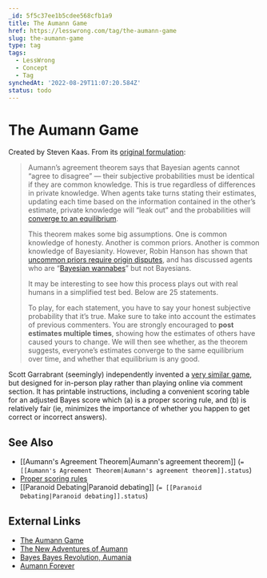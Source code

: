 ```yaml
---
_id: 5f5c37ee1b5cdee568cfb1a9
title: The Aumann Game
href: https://lesswrong.com/tag/the-aumann-game
slug: the-aumann-game
type: tag
tags:
  - LessWrong
  - Concept
  - Tag
synchedAt: '2022-08-29T11:07:20.584Z'
status: todo
---
```


# The Aumann Game

Created by Steven Kaas. From its [original formulation](https://web.archive.org/web/20110408182936/http://www.acceleratingfuture.com/steven/?p=96):

> Aumann’s agreement theorem says that Bayesian agents cannot “agree to disagree” — their subjective probabilities must be identical if they are common knowledge. This is true regardless of differences in private knowledge. When agents take turns stating their estimates, updating each time based on the information contained in the other’s estimate, private knowledge will “leak out” and the probabilities will [converge to an equilibrium](https://web.archive.org/web/20110408182936/http://www.scottaaronson.com/papers/agree-econ.pdf).
>
> This theorem makes some big assumptions. One is common knowledge of honesty. Another is common priors. Another is common knowledge of Bayesianity. However, Robin Hanson has shown that [uncommon priors require origin disputes](https://web.archive.org/web/20110408182936/http://hanson.gmu.edu/prior.pdf), and has discussed agents who are “[Bayesian wannabes](https://web.archive.org/web/20110408182936/http://dimacs.rutgers.edu/Workshops/Bounded/hanson.pdf)” but not Bayesians.
>
> It may be interesting to see how this process plays out with real humans in a simplified test bed. Below are 25 statements.
>
> To play, for each statement, you have to say your honest subjective probability that it’s true. Make sure to take into account the estimates of previous commenters. You are strongly encouraged to **post estimates multiple times**, showing how the estimates of others have caused yours to change. We will then see whether, as the theorem suggests, everyone’s estimates converge to the same equilibrium over time, and whether that equilibrium is any good.

Scott Garrabrant (seemingly) independently invented a [very similar game](https://www.lesswrong.com/posts/nmwog5hGidZniDDpR/aumann-agreement-game), but designed for in-person play rather than playing online via comment section. It has printable instructions, including a convenient scoring table for an adjusted Bayes score which (a) is a proper scoring rule, and (b) is relatively fair (ie, minimizes the importance of whether you happen to get correct or incorrect answers).

## See Also

- [[Aumann's Agreement Theorem|Aumann's agreement theorem]] (`= [[Aumann's Agreement Theorem|Aumann's agreement theorem]].status`)
- [Proper scoring rules](https://wiki.lesswrong.com/wiki/Proper_scoring_rules)
- [[Paranoid Debating|Paranoid debating]] (`= [[Paranoid Debating|Paranoid debating]].status`)

## External Links

- [The Aumann Game](https://web.archive.org/web/20110408182936/http://www.acceleratingfuture.com/steven/?p=96)
- [The New Adventures of Aumann](https://web.archive.org/web/20130906125721/http://www.acceleratingfuture.com/steven/?p=102)
- [Bayes Bayes Revolution, Aumania](https://web.archive.org/web/20080514160909/http://www.acceleratingfuture.com/steven/?p=103)
- [Aumann Forever](https://web.archive.org/web/20100314215830/http://www.acceleratingfuture.com/steven/?p=106)
